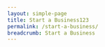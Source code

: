 ```yaml
---
layout: simple-page
title: Start a Business123
permalink: /start-a-business/
breadcrumb: Start a Business
---
```

